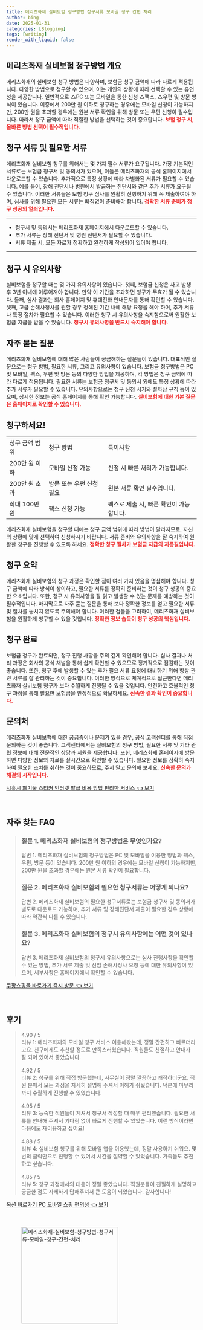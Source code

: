 ```yaml
---
title: 메리츠화재 실비보험 청구방법 청구서류 모바일 청구 간편 처리
author: bing
date: 2025-01-31
categories: [Blogging]
tags: [writing]
render_with_liquid: false
---
```



<h2 id='메리츠화재 실비보험 청구방법 개요'>메리츠화재 실비보험 청구방법 개요</h2>

<p>메리츠화재의 실비보험 청구 방법은 다양하며, 보험금 청구 금액에 따라 다르게 적용됩니다. 다양한 방법으로 청구할 수 있으며, 이는 개인의 상황에 따라 선택할 수 있는 유연성을 제공합니다. 일반적으로 △PC 또는 모바일을 통한 신청 △팩스, △우편 및 방문 방식이 있습니다. 이중에서 200만 원 이하로 청구하는 경우에는 모바일 신청이 가능하지만, 200만 원을 초과할 경우에는 원본 서류 확인을 위해 방문 또는 우편 신청이 필수입니다. 따라서 청구 금액에 따라 적절한 방법을 선택하는 것이 중요합니다. <b><span style="color: #ee2323;">보험 청구 시, 올바른 방법 선택이 필수적입니다.</span></b></p>

<h2 id='청구 서류 및 필요한 서류'>청구 서류 및 필요한 서류</h2>

<p>메리츠화재 실비보험 청구를 위해서는 몇 가지 필수 서류가 요구됩니다. 가장 기본적인 서류로는 보험금 청구서 및 동의서가 있으며, 이들은 메리츠화재의 공식 홈페이지에서 다운로드할 수 있습니다. 추가적으로 특정 상황에 따라 차별화된 서류가 필요할 수 있습니다. 예를 들어, 장해 진단서나 병원에서 발급하는 진단서와 같은 추가 서류가 요구될 수 있습니다. 이러한 서류들은 보험 청구 심사를 원활히 진행하기 위해 꼭 제출하여야 하며, 심사를 위해 필요한 모든 서류는 빠짐없이 준비해야 합니다. <b><span style="color: #ee2323;">정확한 서류 준비가 청구 성공의 열쇠입니다.</span></b></p>

<hr />

<ul>
    <li>청구서 및 동의서는 메리츠화재 홈페이지에서 다운로드할 수 있습니다.</li>
    <li>추가 서류는 장해 진단서 및 병원 진단서가 필요할 수 있습니다.</li>
    <li>서류 제출 시, 모든 자료가 정확하고 완전하게 작성되어 있어야 합니다.</li>
</ul>

<hr />

<h2 id='청구 시 유의사항'>청구 시 유의사항</h2>

<p>실비보험을 청구할 때는 몇 가지 유의사항이 있습니다. 첫째, 보험금 신청은 사고 발생 후 3년 이내에 이루어져야 합니다. 만약 이 기간을 초과하면 청구가 무효가 될 수 있습니다. 둘째, 심사 결과는 회사 홈페이지 및 휴대전화 안내문자를 통해 확인할 수 있습니다. 셋째, 고급 손해사정사를 원할 경우 정해진 기간 내에 해당 요청을 해야 하며, 추가 서류나 특정 절차가 필요할 수 있습니다. 이러한 청구 시 유의사항을 숙지함으로써 원활한 보험금 지급을 받을 수 있습니다. <b><span style="color: #ee2323;">청구시 유의사항을 반드시 숙지해야 합니다.</span></b></p>

<h2 id='자주 묻는 질문'>자주 묻는 질문</h2>

<p>메리츠화재 실비보험에 대해 많은 사람들이 궁금해하는 질문들이 있습니다. 대표적인 질문으로는 청구 방법, 필요한 서류, 그리고 유의사항이 있습니다. 보험금 청구방법은 PC 및 모바일, 팩스, 우편 및 방문 등의 다양한 방법을 제공하며, 각 방법은 청구 금액에 따라 다르게 적용됩니다. 필요한 서류는 보험금 청구서 및 동의서 외에도 특정 상황에 따라 추가 서류가 필요할 수 있습니다. 유의사항으로는 청구 신청 시기와 절차상 규칙 등이 있으며, 상세한 정보는 공식 홈페이지를 통해 확인 가능합니다. <b><span style="color: #ee2323;">실비보험에 대한 기본 질문은 홈페이지로 확인할 수 있습니다.</span></b></p>

<h2 id='청구하세요!'>청구하세요!</h2>

<table>
    <tr>
        <td>청구 금액 범위</td>
        <td>청구 방법</td>
        <td>특이사항</td>
    </tr>
    <tr>
        <td>200만 원 이하</td>
        <td>모바일 신청 가능</td>
        <td>신청 시 빠른 처리가 가능합니다.</td>
    </tr>
    <tr>
        <td>200만 원 초과</td>
        <td>방문 또는 우편 신청 필요</td>
        <td>원본 서류 확인 필수입니다.</td>
    </tr>
    <tr>
        <td>최대 100만 원</td>
        <td>팩스 신청 가능</td>
        <td>팩스로 제출 시, 빠른 확인이 가능합니다.</td>
    </tr>
</table>

<p>메리츠화재 실비보험을 청구할 때에는 청구 금액 범위에 따라 방법이 달라지므로, 자신의 상황에 맞게 선택하여 신청하시기 바랍니다. 서류 준비와 유의사항을 잘 숙지하여 원활한 청구를 진행할 수 있도록 하세요. <b><span style="color: #ee2323;">정확한 청구 절차가 보험금 지급의 지름길입니다.</span></b></p>

<h2 id='청구 요약'>청구 요약</h2>

<p>메리츠화재 실비보험의 청구 과정은 확인할 점이 여러 가지 있음을 명심해야 합니다. 청구 금액에 따라 방식이 상이하고, 필요한 서류를 정확히 준비하는 것이 청구 성공의 중요한 요소입니다. 또한, 청구 시 유의사항을 잘 읽고 발생할 수 있는 문제를 예방하는 것이 필수적입니다. 마지막으로 자주 묻는 질문을 통해 보다 정확한 정보를 얻고 필요한 서류 및 절차를 놓치지 않도록 주의해야 합니다. 이러한 점들을 고려하여, 메리츠화재 실비보험을 원활하게 청구할 수 있을 것입니다. <b><span style="color: #ee2323;">정확한 정보 습득이 청구 성공의 핵심입니다.</span></b></p>

<h2 id='청구 완료'>청구 완료</h2>

<p>보험금 청구가 완료되면, 청구 진행 사항을 주의 깊게 확인해야 합니다. 심사 결과나 처리 과정은 회사의 공식 채널을 통해 쉽게 확인할 수 있으므로 정기적으로 점검하는 것이 좋습니다. 또한, 청구 후에 발생할 수 있는 추가 필요 서류 요청에 대비하기 위해 항상 관련 서류를 잘 관리하는 것이 중요합니다. 이러한 방식으로 체계적으로 접근한다면 메리츠화재 실비보험 청구가 보다 수월하게 진행될 수 있을 것입니다. 안전하고 효율적인 청구 과정을 통해 필요한 보험금을 안정적으로 확보하세요. <b><span style="color: #ee2323;">신속한 결과 확인이 중요합니다.</span></b></p>

<h2 id='문의처'>문의처</h2>

<p>메리츠화재 실비보험에 대한 궁금증이나 문제가 있을 경우, 공식 고객센터를 통해 직접 문의하는 것이 좋습니다. 고객센터에서는 실비보험의 청구 방법, 필요한 서류 및 기타 관련 정보에 대해 전문적인 상담과 지원을 제공합니다. 또한, 메리츠화재 홈페이지에 방문하면 다양한 정보와 자료를 실시간으로 확인할 수 있습니다. 필요한 정보를 정확히 숙지하여 필요한 조치를 취하는 것이 중요하므로, 주저 말고 문의해 보세요. <b><span style="color: #ee2323;">신속한 문의가 해결의 시작입니다.</span></b></p>


<p><a class="click-button" title="시흥시 폐기물 스티커 인터넷 발급 비용 방법 편리한 서비스" href="https://greenforu.github.io/posts/%EC%8B%9C%ED%9D%A5%EC%8B%9C-%ED%8F%90%EA%B8%B0%EB%AC%BC-%EC%8A%A4%ED%8B%B0%EC%BB%A4-%EC%9D%B8%ED%84%B0%EB%84%B7-%EB%B0%9C%EA%B8%89-%EB%B9%84%EC%9A%A9-%EB%B0%A9%EB%B2%95-%ED%8E%B8%EB%A6%AC%ED%95%9C-%EC%84%9C%EB%B9%84%EC%8A%A4/" rel="dofollow">시흥시 폐기물 스티커 인터넷 발급 비용 방법 편리한 서비스 👈 보기</a></p><br>
<h2 id='자주_찾는_FAQ'>자주 찾는 FAQ</h2>
<div itemscope="" itemtype="https://schema.org/FAQPage"> 
<blockquote> 
<div itemscope="" itemprop="mainEntity" itemtype="https://schema.org/Question"> 
<h3 itemprop="name">질문 1. 메리츠화재 실비보험의 청구방법은 무엇인가요?</h3> 
<div itemscope="" itemprop="acceptedAnswer" itemtype="https://schema.org/Answer"> 
<span itemprop="text"> 
<p>답변 1. 메리츠화재 실비보험의 청구방법은 PC 및 모바일을 이용한 방법과 팩스, 우편, 방문 등이 있습니다. 200만 원 이하의 경우에는 모바일 신청이 가능하지만, 200만 원을 초과할 경우에는 원본 서류 확인이 필요합니다.</p> 
</span> 
</div> 
</div> 

<div itemscope="" itemprop="mainEntity" itemtype="https://schema.org/Question"> 
<h3 itemprop="name">질문 2. 메리츠화재 실비보험의 필요한 청구서류는 어떻게 되나요?</h3> 
<div itemscope="" itemprop="acceptedAnswer" itemtype="https://schema.org/Answer"> 
<span itemprop="text"> 
<p>답변 2. 메리츠화재 실비보험의 필요한 청구서류로는 보험금 청구서 및 동의서가 별도로 다운로드 가능하며, 추가 서류 및 장해진단서 제출이 필요한 경우 상황에 따라 약간씩 다를 수 있습니다.</p> 
</span> 
</div> 
</div> 

<div itemscope="" itemprop="mainEntity" itemtype="https://schema.org/Question"> 
<h3 itemprop="name">질문 3. 메리츠화재 실비보험의 청구시 유의사항에는 어떤 것이 있나요?</h3> 
<div itemscope="" itemprop="acceptedAnswer" itemtype="https://schema.org/Answer"> 
<span itemprop="text"> 
<p>답변 3. 메리츠화재 실비보험의 청구시 유의사항으로는 심사 진행사항을 확인할 수 있는 방법, 추가 서류 제출 및 선임 손해사정사 요청 등에 대한 유의사항이 있으며, 세부사항은 홈페이지에서 확인할 수 있습니다.</p> 
</span> 
</div> 
</div> 

</blockquote> 
</div>
<p><a class="click-button" title="쿠팡쇼핑몰 바로가기 즉시 방문" href="https://greenforu.github.io/posts/%EC%BF%A0%ED%8C%A1%EC%87%BC%ED%95%91%EB%AA%B0-%EB%B0%94%EB%A1%9C%EA%B0%80%EA%B8%B0-%EC%A6%89%EC%8B%9C-%EB%B0%A9%EB%AC%B8/" rel="dofollow">쿠팡쇼핑몰 바로가기 즉시 방문 👈 보기</a></p><br>
<h2 id='후기'>후기</h2>
<div itemscope itemtype="https://schema.org/Product">
  <blockquote>
  <div itemprop="review" itemscope itemtype="https://schema.org/Review">
      <div itemprop="reviewRating" itemscope itemtype="https://schema.org/Rating"> <span itemprop="ratingValue">4.90</span> / <span itemprop="bestRating">5</span> </div>
      <span itemprop="reviewBody">리뷰 1: 메리츠화재의 모바일 청구 서비스 이용해봤는데, 정말 간편하고 빠르더라고요. 친구에게도 추천할 정도로 만족스러웠습니다. 직원들도 친절하고 안내가 잘 되어 있어서 좋았습니다.</span>
  </div>
  <br>
  <div itemprop="review" itemscope itemtype="https://schema.org/Review">
      <div itemprop="reviewRating" itemscope itemtype="https://schema.org/Rating"> <span itemprop="ratingValue">4.92</span> / <span itemprop="bestRating">5</span> </div>
      <span itemprop="reviewBody">리뷰 2: 청구를 위해 직접 방문했는데, 사무실이 정말 깔끔하고 쾌적하더군요. 직원 분께서 모든 과정을 자세히 설명해 주셔서 이해가 쉬웠습니다. 덕분에 마무리까지 수월하게 진행할 수 있었습니다.</span>
  </div>
  <br>
  <div itemprop="review" itemscope itemtype="https://schema.org/Review">
      <div itemprop="reviewRating" itemscope itemtype="https://schema.org/Rating"> <span itemprop="ratingValue">4.95</span> / <span itemprop="bestRating">5</span> </div>
      <span itemprop="reviewBody">리뷰 3: 능숙한 직원들이 계셔서 청구서 작성할 때 매우 편리했습니다. 필요한 서류를 안내해 주셔서 기다림 없이 빠르게 진행할 수 있었습니다. 이런 방식이라면 다음에도 재이용하고 싶어요!</span>
  </div>
  <br>
  <div itemprop="review" itemscope itemtype="https://schema.org/Review">
      <div itemprop="reviewRating" itemscope itemtype="https://schema.org/Rating"> <span itemprop="ratingValue">4.88</span> / <span itemprop="bestRating">5</span> </div>
      <span itemprop="reviewBody">리뷰 4: 실비보험 청구를 위해 모바일 앱을 이용했는데, 정말 사용하기 쉬워요. 몇 번의 클릭만으로 진행할 수 있어서 시간을 절약할 수 있었습니다. 가족들도 추천하고 싶습니다.</span>
  </div>
  <br>
  <div itemprop="review" itemscope itemtype="https://schema.org/Review">
      <div itemprop="reviewRating" itemscope itemtype="https://schema.org/Rating"> <span itemprop="ratingValue">4.85</span> / <span itemprop="bestRating">5</span> </div>
      <span itemprop="reviewBody">리뷰 5: 청구 과정에서의 대응이 정말 좋았습니다. 직원분들이 친절하게 설명하고 궁금한 점도 자세하게 답해주셔서 큰 도움이 되었습니다. 감사합니다!</span>
  </div>
  </blockquote>
</div>
<p><a class="click-button" title="옥션 바로가기 PC 모바일 쇼핑 편의성" href="https://greenforu.github.io/posts/%EC%98%A5%EC%85%98-%EB%B0%94%EB%A1%9C%EA%B0%80%EA%B8%B0-PC-%EB%AA%A8%EB%B0%94%EC%9D%BC-%EC%87%BC%ED%95%91-%ED%8E%B8%EC%9D%98%EC%84%B1/" rel="dofollow">옥션 바로가기 PC 모바일 쇼핑 편의성 👈 보기</a></p><br>
<figure class="image"><img src="https://greenforu.github.io/assets/img/thumbnail/메리츠화재-실비보험-청구방법-청구서류-모바일-청구-간편-처리.webp" alt="메리츠화재-실비보험-청구방법-청구서류-모바일-청구-간편-처리" width="256" height="256"></figure>